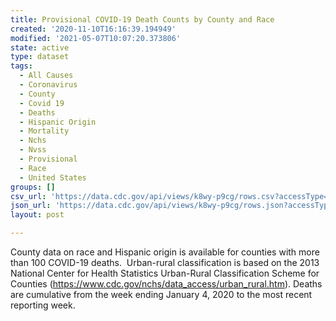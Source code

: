 ```yaml
---
title: Provisional COVID-19 Death Counts by County and Race
created: '2020-11-10T16:16:39.194949'
modified: '2021-05-07T10:07:20.373806'
state: active
type: dataset
tags:
  - All Causes
  - Coronavirus
  - County
  - Covid 19
  - Deaths
  - Hispanic Origin
  - Mortality
  - Nchs
  - Nvss
  - Provisional
  - Race
  - United States
groups: []
csv_url: 'https://data.cdc.gov/api/views/k8wy-p9cg/rows.csv?accessType=DOWNLOAD'
json_url: 'https://data.cdc.gov/api/views/k8wy-p9cg/rows.json?accessType=DOWNLOAD'
layout: post

---
```

County data on race and Hispanic origin is available for counties with more than 100 COVID-19 deaths.  Urban-rural classification is based on the 2013 National Center for Health Statistics Urban-Rural Classification Scheme for Counties (https://www.cdc.gov/nchs/data_access/urban_rural.htm).  Deaths are cumulative from the week ending January 4, 2020 to the most recent reporting week.
